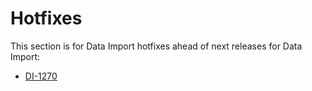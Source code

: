 # Hotfixes

This section is for Data Import hotfixes ahead of next releases for Data Import:

*   [DI-1270](./hotfixes/di-1270.md)